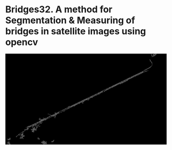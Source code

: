 # Bridges32. A method for Segmentation & Measuring of bridges in satellite images using opencv

![image](output_images/001_canny.png)
